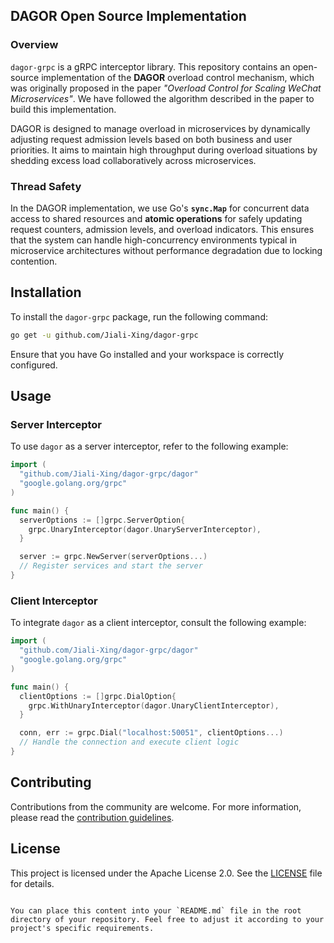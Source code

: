 ## DAGOR Open Source Implementation

### Overview

`dagor-grpc` is a gRPC interceptor library.
This repository contains an open-source implementation of the **DAGOR** overload control mechanism, which was originally proposed in the paper *"Overload Control for Scaling WeChat Microservices"*. We have followed the algorithm described in the paper to build this implementation.

DAGOR is designed to manage overload in microservices by dynamically adjusting request admission levels based on both business and user priorities. It aims to maintain high throughput during overload situations by shedding excess load collaboratively across microservices.

### Thread Safety
In the DAGOR implementation, we use Go's **`sync.Map`** for concurrent data access to shared resources and **atomic operations** for safely updating request counters, admission levels, and overload indicators. This ensures that the system can handle high-concurrency environments typical in microservice architectures without performance degradation due to locking contention.


## Installation

To install the `dagor-grpc` package, run the following command:

```bash
go get -u github.com/Jiali-Xing/dagor-grpc
```

Ensure that you have Go installed and your workspace is correctly configured.

## Usage

### Server Interceptor

To use `dagor` as a server interceptor, refer to the following example:

```go
import (
  "github.com/Jiali-Xing/dagor-grpc/dagor"
  "google.golang.org/grpc"
)

func main() {
  serverOptions := []grpc.ServerOption{
    grpc.UnaryInterceptor(dagor.UnaryServerInterceptor),
  }

  server := grpc.NewServer(serverOptions...)
  // Register services and start the server
}
```

### Client Interceptor

To integrate `dagor` as a client interceptor, consult the following example:

```go
import (
  "github.com/Jiali-Xing/dagor-grpc/dagor"
  "google.golang.org/grpc"
)

func main() {
  clientOptions := []grpc.DialOption{
    grpc.WithUnaryInterceptor(dagor.UnaryClientInterceptor),
  }

  conn, err := grpc.Dial("localhost:50051", clientOptions...)
  // Handle the connection and execute client logic
}
```

## Contributing

Contributions from the community are welcome. For more information, please read the [contribution guidelines](CONTRIBUTING.md).

## License

This project is licensed under the Apache License 2.0. See the [LICENSE](LICENSE) file for details.
```

You can place this content into your `README.md` file in the root directory of your repository. Feel free to adjust it according to your project's specific requirements.